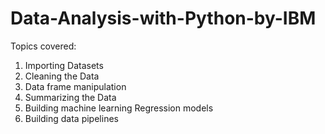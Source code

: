 # Data-Analysis-with-Python-by-IBM
Topics covered:  
1) Importing Datasets 
2) Cleaning the Data 
3) Data frame manipulation 
4) Summarizing the Data 
5) Building machine learning Regression models 
6) Building data pipelines
